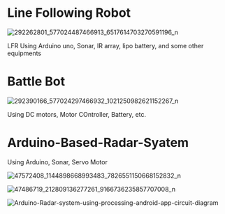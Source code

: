# Line Following Robot
![292262801_577024487466913_6517614703270591196_n](https://github.com/ShahidHasib586/Line-Following-Robot-Battle-Bot-Arduino-Based-Radar-Syatem/assets/45465308/388eb62b-4754-4c58-82d0-f4e5ae60f832)

LFR Using Arduino uno, Sonar, IR array, lipo battery, and some other equipments
# Battle Bot
![292390166_577024297466932_1021250982621152267_n](https://github.com/ShahidHasib586/Line-Following-Robot-Battle-Bot-Arduino-Based-Radar-Syatem/assets/45465308/f828160a-04d0-4afe-ab3a-0747611a19aa)

Using DC motors, Motor COntroller, Battery, etc.
# Arduino-Based-Radar-Syatem

Using Arduino, Sonar, Servo Motor

![47572408_1144898668993483_7826551150668152832_n](https://github.com/ShahidHasib586/Arduino-Based-Radar-Syatem/assets/45465308/e3fc4f6b-e798-4290-9ec8-2a26d11720cd)


![47486719_212809136277261_9166736235857707008_n](https://github.com/ShahidHasib586/Arduino-Based-Radar-Syatem/assets/45465308/428814c1-447a-4e16-8c29-b2c4e735c7ca)


![Arduino-Radar-system-using-processing-android-app-circuit-diagram](https://github.com/ShahidHasib586/Arduino-Based-Radar-Syatem/assets/45465308/1e953cd1-4967-4d37-94b4-8ed03ebd2fa3)
